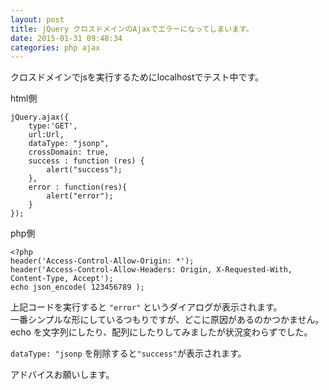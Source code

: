 ```yaml
---
layout: post
title: jQuery クロスドメインのAjaxでエラーになってしまいます。
date: 2015-01-31 09:48:34
categories: php ajax
---
```

<!-- {% raw %} -->
<p>クロスドメインでjsを実行するためにlocalhostでテスト中です。</p>

<p>html側</p>

<pre><code>jQuery.ajax({
    type:'GET',
    url:Url,
    dataType: "jsonp",
    crossDomain: true,
    success : function (res) {
        alert("success");
    },
    error : function(res){
        alert("error");
    }
});
</code></pre>

<p>php側</p>

<pre><code>&lt;?php
header('Access-Control-Allow-Origin: *');
header('Access-Control-Allow-Headers: Origin, X-Requested-With, Content-Type, Accept');
echo json_encode( 123456789 );
</code></pre>

<p>上記コードを実行すると <code>"error"</code> というダイアログが表示されます。<br>
一番シンプルな形にしているつもりですが、どこに原因があるのかつかません。<br>
echo を文字列にしたり、配列にしたりしてみましたが状況変わらずでした。</p>

<p><code>dataType: "jsonp</code> を削除すると<code>"success"</code>が表示されます。</p>

<p>アドバイスお願いします。</p>
<!-- {% endraw %} -->
